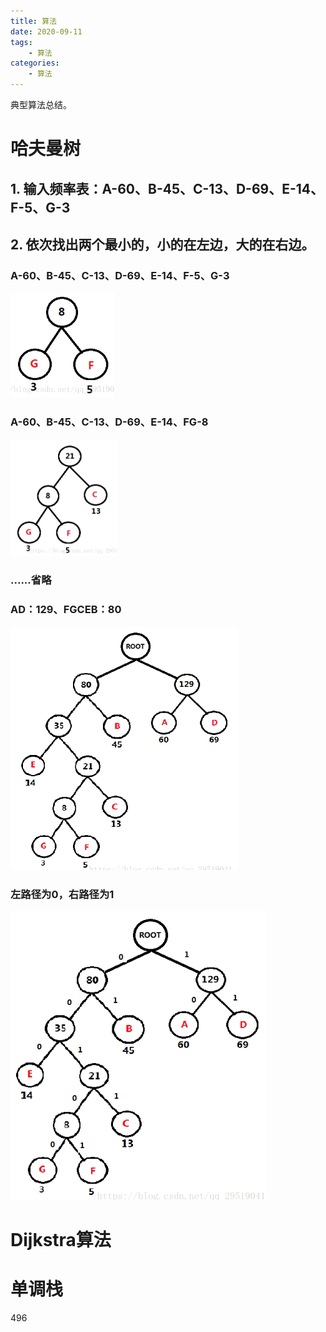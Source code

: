 ```yaml
---
title: 算法
date: 2020-09-11
tags: 
	- 算法
categories:
	- 算法
---
```


典型算法总结。

<!--more-->

# 哈夫曼树

## 1. 输入频率表：A-60、B-45、C-13、D-69、E-14、F-5、G-3

## 2. 依次找出两个最小的，小的在左边，大的在右边。

### 	A-60、B-45、C-13、D-69、E-14、F-5、G-3

![image-20200911160739925](../images/%E7%AE%97%E6%B3%95/image-20200911160739925.png)

### 	A-60、B-45、C-13、D-69、E-14、FG-8

![image-20200911160856599](../images/%E7%AE%97%E6%B3%95/image-20200911160856599.png)

### 	......省略

### 	AD：129、FGCEB：80

![image-20200911161304549](../images/%E7%AE%97%E6%B3%95/image-20200911161304549.png)

### 	左路径为0，右路径为1

![image-20200911161551630](../images/%E7%AE%97%E6%B3%95/image-20200911161551630.png)

# Dijkstra算法

# 单调栈

496